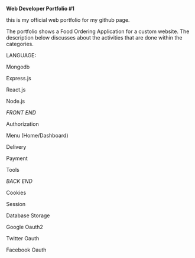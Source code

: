 
**Web Developer Portfolio #1**
  <p>this is my official web portfolio for my github page.<br>


<p>The portfolio shows a Food Ordering Application for a custom website. The description below discusses about the activities that are done within the categories.<br>

LANGUAGE:

  <p>Mongodb<br>
  <p>Express.js<br>
  <p>React.js<br>
  <p>Node.js<br>



*FRONT END*
   <p>Authorization<br>
   <p>Menu (Home/Dashboard)<br>
   <p>Delivery<br>
   <p>Payment<br>
   <p>Tools<br>


*BACK END*
  <p>Cookies<br>
  <p>Session<br>
  <p>Database Storage<br>
  <p>Google Oauth2<br>
  <p>Twitter Oauth<br>
  <p>Facebook Oauth<br>

